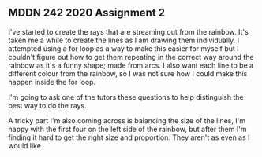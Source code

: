 ## MDDN 242 2020 Assignment 2

I've started to create the rays that are streaming out from the rainbow. It's taken me a while to create the lines as I am drawing them individually. I attempted using a for loop as a way to make this easier for myself but I couldn't figure out how to get them repeating in the correct way around the rainbow as it's a funny shape; made from arcs. I also want each line to be a different colour from the rainbow, so I was not sure how I could make this happen inside the for loop. 

I'm going to ask one of the tutors these questions to help distinguish the best way to do the rays.

A tricky part I'm also coming across is balancing the size of the lines, I'm happy with the first four on the left side of the rainbow, but after them I'm finding it hard to get the right size and proportion. They aren't as even as I would like. 


